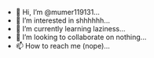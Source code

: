 - 👋 Hi, I’m @mumer119131...
- 👀 I’m interested in shhhhhh...
- 🌱 I’m currently learning laziness...
- 💞️ I’m looking to collaborate on nothing...
- 📫 How to reach me (nope)...

<!---
mumer119131/mumer119131 is a ✨ special ✨ repository because its `README.md` (this file) appears on your GitHub profile.
You can click the Preview link to take a look at your changes.
--->
